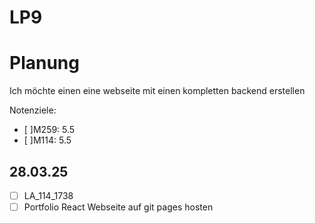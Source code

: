 # LP9


# Planung
Ich möchte einen eine webseite mit einen kompletten backend erstellen

Notenziele:  
- [ ]M259: 5.5
- [ ]M114: 5.5 



## 28.03.25
- [ ] LA_114_1738
- [ ] Portfolio React Webseite auf git pages hosten
